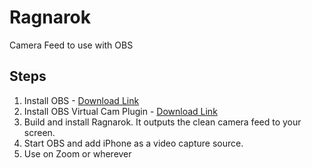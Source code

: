 # Ragnarok
Camera Feed to use with OBS

## Steps

1. Install OBS - [Download Link](https://obsproject.com/download)
2. Install OBS Virtual Cam Plugin - [Download Link](https://github.com/johnboiles/obs-mac-virtualcam)
3. Build and install Ragnarok. It outputs the clean camera feed to your screen. 
4. Start OBS and add iPhone as a video capture source. 
5. Use on Zoom or wherever
